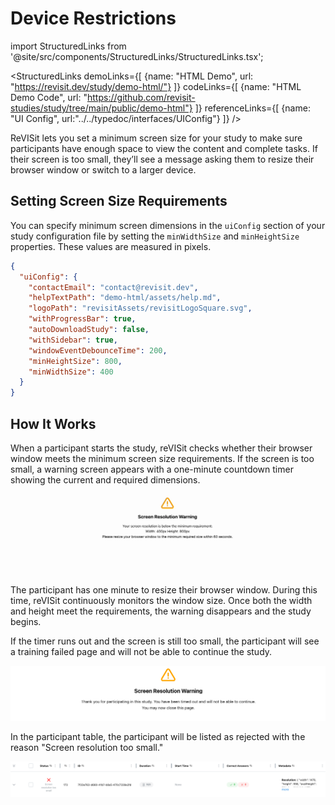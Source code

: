 # Device Restrictions

import StructuredLinks from '@site/src/components/StructuredLinks/StructuredLinks.tsx';

<StructuredLinks
    demoLinks={[
      {name: "HTML Demo", url: "https://revisit.dev/study/demo-html/"}
    ]}
    codeLinks={[
      {name: "HTML Demo Code", url: "https://github.com/revisit-studies/study/tree/main/public/demo-html"}
    ]}
    referenceLinks={[
        {name: "UI Config", url:"../../typedoc/interfaces/UIConfig"}
    ]}
/>

ReVISit lets you set a minimum screen size for your study to make sure participants have enough space to view the content and complete tasks. If their screen is too small, they’ll see a message asking them to resize their browser window or switch to a larger device.

## Setting Screen Size Requirements

You can specify minimum screen dimensions in the `uiConfig` section of your study configuration file by setting the `minWidthSize` and `minHeightSize` properties. These values are measured in pixels.

```json
{
  "uiConfig": {
    "contactEmail": "contact@revisit.dev",
    "helpTextPath": "demo-html/assets/help.md",
    "logoPath": "revisitAssets/revisitLogoSquare.svg",
    "withProgressBar": true,
    "autoDownloadStudy": false,
    "withSidebar": true,
    "windowEventDebounceTime": 200,
    "minHeightSize": 800,
    "minWidthSize": 400
  }
}
```

## How It Works

When a participant starts the study, reVISit checks whether their browser window meets the minimum screen size requirements. If the screen is too small, a warning screen appears with a one-minute countdown timer showing the current and required dimensions.

![Device Size Check Timer](./img/device-check-timer.gif)

The participant has one minute to resize their browser window. During this time, reVISit continuously monitors the window size. Once both the width and height meet the requirements, the warning disappears and the study begins.

If the timer runs out and the screen is still too small, the participant will see a training failed page and will not be able to continue the study.

![Device Size Check Timeout](./img/device-check-timeout.png)

In the participant table, the participant will be listed as rejected with the reason "Screen resolution too small."

![Device Size Check Rejected Participant](./img/device-check-rejected.png)